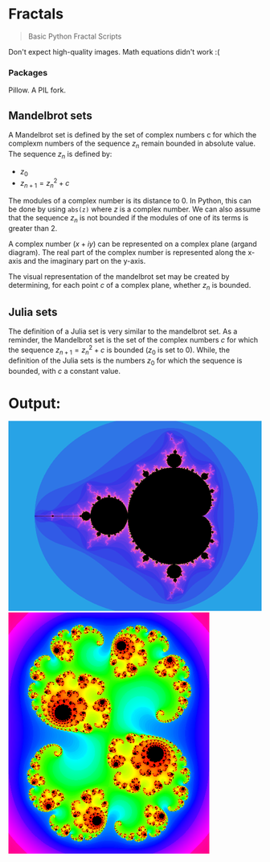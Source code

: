 # Fractals

> Basic Python Fractal Scripts

Don't expect high-quality images. Math equations didn't work :(

### Packages

Pillow. A PIL fork.

## Mandelbrot sets

A Mandelbrot set is defined by the set of complex numbers c for which the complexm numbers of the sequence $z_{n}$ remain bounded in absolute value. The sequence $z_n$ is defined by:

- $z_{0}$
- $z_{n+1}=z_{n}^2+c$

The modules of a complex number is its distance to 0. In Python, this can be done by using `abs(z)` where $z$ is a complex number. We can also assume that the sequence $z_n$ is not bounded if the modules of one of its terms is greater than 2.

A complex number ($x+iy$) can be represented on a complex plane (argand diagram). The real part of the complex number is represented along the x-axis and the imaginary part on the y-axis.

The visual representation of the mandelbrot set may be created by determining, for each point $c$ of a complex plane, whether $z_n$ is bounded.


## Julia sets

The definition of a Julia set is very similar to the mandelbrot set. As a reminder, the Mandelbrot set is the set of the complex numbers $c$  for which the sequence $z_{n+1}=z_{n}^2+c$ is bounded ($z_0$ is set to $0$). While, the definition of the Julia sets is the numbers $z_0$ for which the sequence is bounded, with $c$ a constant value.

# Output:

![Mandelbrot Fractal](https://github.com/LCordial/python-fractals/blob/master/mandelbrot.png)
![Julia Fractal](https://github.com/LCordial/python-fractals/blob/master/julia.png)
